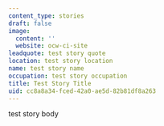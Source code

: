 ```yaml
---
content_type: stories
draft: false
image:
  content: ''
  website: ocw-ci-site
leadquote: test story quote
location: test story location
name: test story name
occupation: test story occupation
title: Test Story Title
uid: cc8a8a34-fced-42a0-ae5d-82b81df8a263
---
```

test story body